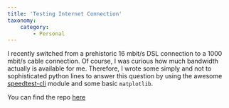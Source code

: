```yaml
---
title: 'Testing Internet Connection'
taxonomy:
    category:
        - Personal
---
```


I recently switched from a prehistoric 16 mbit/s DSL connection to a 1000 mbit/s cable connection. Of course, I was curious how much bandwidth actually is available for me. Therefore, I wrote some simply and not to sophisticated python lines to answer this question by using the awesome [speedtest-cli](https://github.com/sivel/speedtest-cli) module and some basic `matplotlib`.

You can find the repo [here](https://repo.rootknecht.net/open/vis-bandwidth)